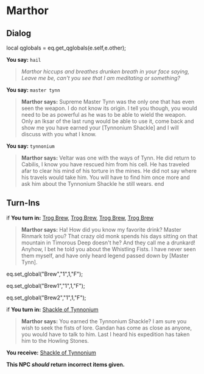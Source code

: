 # Marthor


## Dialog

local qglobals = eq.get_qglobals(e.self,e.other);

**You say:** `hail`



>*Marthor hiccups and breathes drunken breath in your face saying, Leave me be, can't you see that I am meditating or something?*

**You say:** `master tynn`



>**Marthor says:** Supreme Master Tynn was the only one that has even seen the weapon. I do not know its origin. I tell you though, you would need to be as powerful as he was to be able to wield the weapon. Only an Iksar of the last rung would be able to use it, come back and show me you have earned your [Tynnonium Shackle] and I will discuss with you what I know.

**You say:** `tynnonium`



>**Marthor says:** Veltar was one with the ways of Tynn. He did return to Cabilis, I know you have rescued him from his cell. He has traveled afar to clear his mind of his torture in the mines. He did not say where his travels would take him. You will have to find him once more and ask him about the Tynnonium Shackle he still wears.
end

## Turn-Ins



if **You turn in:** [Trog Brew](/item/8348), [Trog Brew](/item/8348), [Trog Brew](/item/8348), [Trog Brew](/item/8348)


>**Marthor says:** Ha! How did you know my favorite drink? Master Rinmark told you? That crazy old monk spends his days sitting on that mountain in Timorous Deep doesn't he? And they call me a drunkard! Anyhow, I bet he told you about the Whistling Fists. I have never seen them myself, and have only heard legend passed down by [Master Tynn].


eq.set_global("Brew","1",1,"F");


eq.set_global("Brew1","1",1,"F");


eq.set_global("Brew2","1",1,"F");

if **You turn in:** [Shackle of Tynnonium](/item/4199)


>**Marthor says:** You earned the Tynnonium Shackle? I am sure you wish to seek the fists of lore. Gandan has come as close as anyone, you would have to talk to him. Last I heard his expedition has taken him to the Howling Stones.


 **You receive:**  [Shackle of Tynnonium](/item/4199) 

**This NPC *should* return incorrect items given.**





